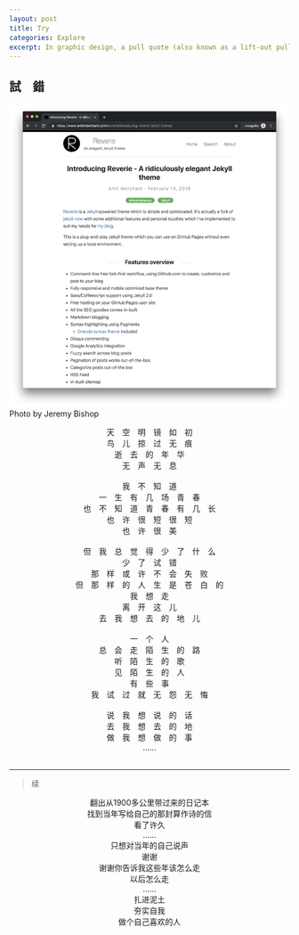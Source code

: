 ```yaml
---
layout: post
title: Try
categories: Explore
excerpt: In graphic design, a pull quote (also known as a lift-out pull quote) is a key phrase, quotation, or excerpt that has been pulled from an article and used as a page layout graphic element, serving to entice readers into the article or to highlight a key topic. In graphic design, a pull quote (also known as a lift-out pull quote) is a key phrase, quotation, or excerpt that has been pulled from an article and used as a page layout graphic element, serving to entice readers into the article or to highlight a key topic.
---
```



## 試　錯
![image](/images/reverie-demo.png)
Photo by Jeremy Bishop
<br />

<center>天　空　明　镜　如　初</center>
<center>鸟　儿　掠　过　无　痕</center>
<center>逝　去　的　年　华</center>
<center>无　声　无　息</center>
<br />

<center>我　不　知　道</center>
<center>一　生　有　几　场　青　春</center>
<center>也　不　知　道　青　春　有　几　长</center>
<center>也　许　很　短　很　短</center>
<center>也　许　很　美</center>
<br />

<center>但　我　总　觉　得　少　了　什　么</center>
<center>少　了　试　错</center>
<center>那　样　或　许　不　会　失　败</center>
<center>但　那　样　的　人　生　是　苍　白　的</center>
<center>我　想　走</center>
<center>离　开　这　儿</center>
<center>去　我　想　去　的　地　儿</center>
<br />

<center>一　个　人</center>
<center>总　会　走　陌　生　的　路</center>
<center>听　陌　生　的　歌</center>
<center>见　陌　生　的　人</center>
<center>有　些　事</center>
<center>我　试　过　就　无　怨　无　悔</center>
<br />

<center>说　我　想　说　的　话</center>
<center>去　我　想　去　的　地</center>
<center>做　我　想　做　的　事</center>


<center>……</center>

<br>

---
>续
<center>翻出从1900多公里带过来的日记本</center>
<center>找到当年写给自己的那封算作诗的信</center>
<center>看了许久</center>
<center>……</center>

<center>只想对当年的自己说声</center>
<center>谢谢</center>
<center>谢谢你告诉我这些年该怎么走</center>
<center>以后怎么走</center>
<center>……</center>

<center>扎进泥土</center>
<center>夯实自我</center>
<center>做个自己喜欢的人</center>
<br>
